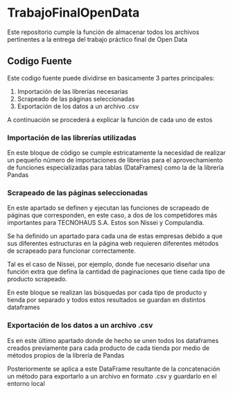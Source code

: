 # TrabajoFinalOpenData
Este repositorio cumple la función de almacenar todos los archivos pertinentes a la entrega del trabajo práctico final de Open Data

## Codigo Fuente
Este codigo fuente puede dividirse en basicamente 3 partes principales:
  1. Importación de las librerías necesarias
  2. Scrapeado de las páginas seleccionadas
  3. Exportación de los datos a un archivo .csv

A continuación se procederá a explicar la función de cada uno de estos

### Importación de las librerías utilizadas
En este bloque de código se cumple estricatamente la necesidad de realizar un pequeño número de importaciones de librerías para el aprovechamiento de funciones especializadas para tablas (DataFrames) como la de la librería Pandas

### Scrapeado de las páginas seleccionadas
En este apartado se definen y ejecutan las funciones de scrapeado de páginas que corresponden, en este caso, a dos de los competidores más importantes para TECNOHAUS S.A. Estos son Nissei y Compulandia.

Se ha definido un apartado para cada una de estas empresas debido a que sus diferentes estructuras en la página web requieren diferentes métodos de scrapeado para funcionar correctamente.

Tal es el caso de Nissei, por ejemplo, donde fue necesario diseñar una función extra que defina la cantidad de paginaciones que tiene cada tipo de producto scrapeado.

En este bloque se realizan las búsquedas por cada tipo de producto y tienda por separado y todos estos resultados se guardan en distintos dataframes

### Exportación de los datos a un archivo .csv
Es en este último apartado donde de hecho se unen todos los dataframes creados previamente para cada producto de cada tienda por medio de métodos propios de la librería de Pandas

Posteriormente se aplica a este DataFrame resultante de la concatenación un método para exportarlo a un archivo en formato .csv y guardarlo en el entorno local
